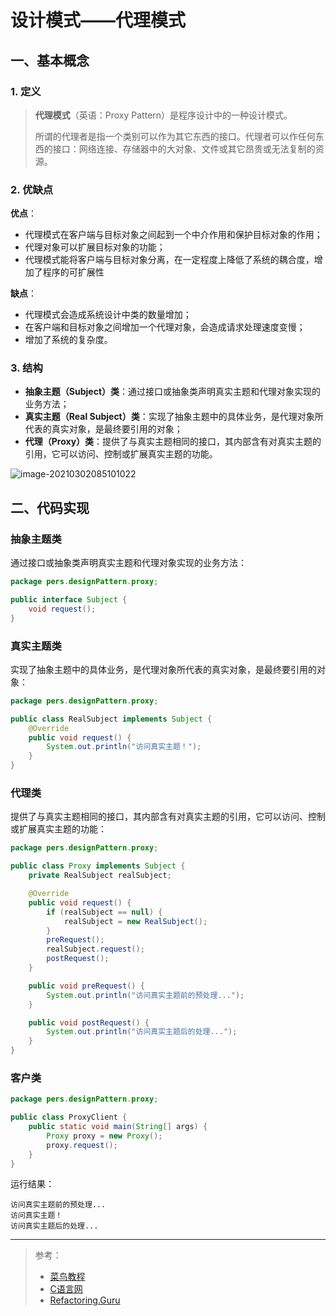 # 设计模式——代理模式

## 一、基本概念

### 1. 定义

> **代理模式**（英语：Proxy Pattern）是程序设计中的一种设计模式。
>
> 所谓的代理者是指一个类别可以作为其它东西的接口。代理者可以作任何东西的接口：网络连接、存储器中的大对象、文件或其它昂贵或无法复制的资源。

### 2. 优缺点

**优点**：

- 代理模式在客户端与目标对象之间起到一个中介作用和保护目标对象的作用；
- 代理对象可以扩展目标对象的功能；
- 代理模式能将客户端与目标对象分离，在一定程度上降低了系统的耦合度，增加了程序的可扩展性

**缺点**：

- 代理模式会造成系统设计中类的数量增加；
- 在客户端和目标对象之间增加一个代理对象，会造成请求处理速度变慢；
- 增加了系统的复杂度。

### 3. 结构

- **抽象主题（Subject）类**：通过接口或抽象类声明真实主题和代理对象实现的业务方法；
- **真实主题（Real Subject）类**：实现了抽象主题中的具体业务，是代理对象所代表的真实对象，是最终要引用的对象；
- **代理（Proxy）类**：提供了与真实主题相同的接口，其内部含有对真实主题的引用，它可以访问、控制或扩展真实主题的功能。

![image-20210302085101022](http://blog-img-figure.oss-cn-chengdu.aliyuncs.com/img/image-20210302085101022.png)

## 二、代码实现

### 抽象主题类

通过接口或抽象类声明真实主题和代理对象实现的业务方法：

```java
package pers.designPattern.proxy;

public interface Subject {
    void request();
}
```

### 真实主题类

实现了抽象主题中的具体业务，是代理对象所代表的真实对象，是最终要引用的对象：

```java
package pers.designPattern.proxy;

public class RealSubject implements Subject {
    @Override
    public void request() {
        System.out.println("访问真实主题！");
    }
}
```

### 代理类

提供了与真实主题相同的接口，其内部含有对真实主题的引用，它可以访问、控制或扩展真实主题的功能：

```java
package pers.designPattern.proxy;

public class Proxy implements Subject {
    private RealSubject realSubject;

    @Override
    public void request() {
        if (realSubject == null) {
            realSubject = new RealSubject();
        }
        preRequest();
        realSubject.request();
        postRequest();
    }

    public void preRequest() {
        System.out.println("访问真实主题前的预处理...");
    }

    public void postRequest() {
        System.out.println("访问真实主题后的处理...");
    }
}
```

### 客户类

```java
package pers.designPattern.proxy;

public class ProxyClient {
    public static void main(String[] args) {
        Proxy proxy = new Proxy();
        proxy.request();
    }
}
```

运行结果：

```
访问真实主题前的预处理...
访问真实主题！
访问真实主题后的处理...
```

***

> 参考：
>
> - [菜鸟教程](https://www.runoob.com/design-pattern/singleton-pattern.html)
> - [C语言网](http://c.biancheng.net/view/1338.html)
> - [Refactoring.Guru](https://refactoringguru.cn/)